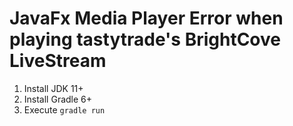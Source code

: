 # JavaFx Media Player Error when playing tastytrade's BrightCove LiveStream

1. Install JDK 11+
2. Install Gradle 6+
3. Execute `gradle run`
